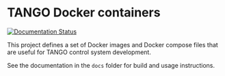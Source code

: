 # TANGO Docker containers

[![Documentation Status](https://readthedocs.org/projects/ska-docker/badge/?version=latest)](https://developer.skatelescope.org/projects/ska-docker/en/latest/?badge=latest)

This project defines a set of Docker images and Docker compose files
that are useful for TANGO control system development. 

See the documentation in the ``docs`` folder for build and usage 
instructions.
